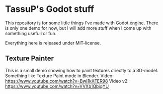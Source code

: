 # TassuP's Godot stuff

This repository is for some little things I've made with [Godot engine](https://godotengine.org). There is only one demo for now, but I will add more stuff when I come up with something usefull or fun.

Everything here is released under MIT-license.

## Texture Painter
This is a small demo showing how to paint textures directly to a 3D-model. Something like Texture Paint mode in Blender.
Video: https://www.youtube.com/watch?v=BwI1kXFER98
Video v2: https://www.youtube.com/watch?v=VVXb1QbjqYU
